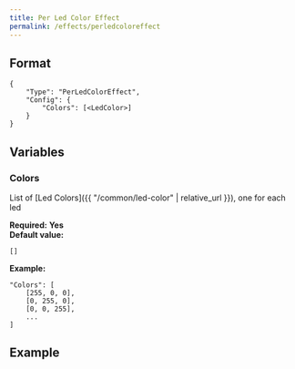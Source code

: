 ```yaml
---
title: Per Led Color Effect
permalink: /effects/perledcoloreffect
---
```


## Format

~~~
{
    "Type": "PerLedColorEffect",
    "Config": {
        "Colors": [<LedColor>]
    }
}
~~~

## Variables

### Colors
<div class="variable-block" markdown="block">

List of [Led Colors]({{ "/common/led-color" | relative_url }}), one for each led 

**Required:** **Yes**<br>
**Default value:**
~~~
[]
~~~
**Example:**
~~~
"Colors": [
    [255, 0, 0],
    [0, 255, 0],
    [0, 0, 255],
    ...
]
~~~

</div>

## Example

~~~
~~~